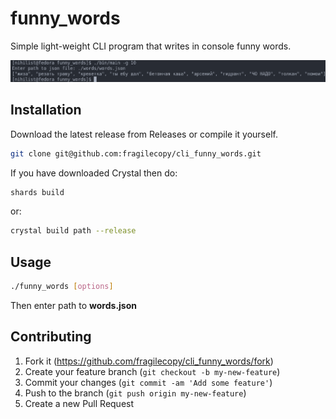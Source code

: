 # funny_words

Simple light-weight CLI program that writes in console funny words.

![sample](./assets/images/sample.png)

## Installation

Download the latest release from Releases or compile it yourself.

```bash
git clone git@github.com:fragilecopy/cli_funny_words.git
```

If you have downloaded Crystal then do:

```bash
shards build 
```

or:

```bash
crystal build path --release
```

## Usage

```bash
./funny_words [options]
```

Then enter path to **words.json**

## Contributing

1. Fork it (<https://github.com/fragilecopy/cli_funny_words/fork>)
2. Create your feature branch (`git checkout -b my-new-feature`)
3. Commit your changes (`git commit -am 'Add some feature'`)
4. Push to the branch (`git push origin my-new-feature`)
5. Create a new Pull Request
